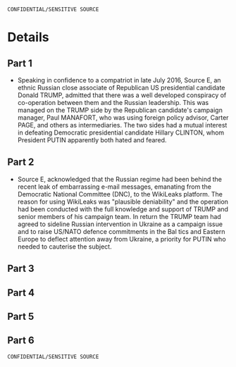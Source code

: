 ```
CONFIDENTIAL/SENSITIVE SOURCE
```

# Details

## Part 1

* Speaking in confidence to a compatriot in late July 2016, Source E, an ethnic Russian close associate of Republican US presidential candidate Donald TRUMP, admitted that there was a well developed conspiracy of co-operation between them and the Russian leadership. This was managed on the TRUMP side by the Republican candidate's campaign manager, Paul MANAFORT, who was using foreign policy advisor, Carter PAGE, and others as intermediaries. The two sides had a mutual interest in defeating Democratic presidential candidate Hillary CLINTON, whom President PUTIN apparently both hated and feared.

## Part 2

* Source E, acknowledged that the Russian regime had been behind the recent leak of embarrassing e-mail messages, emanating from the Democratic National Committee \(DNC\), to the WikiLeaks platform. The reason for using WikiLeaks was "plausible deniability" and the 
  operation had been conducted with the full knowledge and support of TRUMP and senior members of his campaign team. In return the TRUMP team had agreed to sideline Russian intervention in Ukraine as a campaign issue and to raise US/NATO defence commitments in the 
  Bal tics and Eastern Europe to deflect attention away from Ukraine, a priority for PUTIN who needed to cauterise the subject.

## Part 3

## Part 4

## Part 5

## Part 6

```
CONFIDENTIAL/SENSITIVE SOURCE
```



